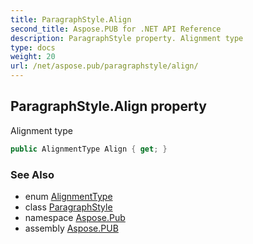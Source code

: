 ```yaml
---
title: ParagraphStyle.Align
second_title: Aspose.PUB for .NET API Reference
description: ParagraphStyle property. Alignment type
type: docs
weight: 20
url: /net/aspose.pub/paragraphstyle/align/
---
```

## ParagraphStyle.Align property

Alignment type

```csharp
public AlignmentType Align { get; }
```

### See Also

* enum [AlignmentType](../../alignmenttype/)
* class [ParagraphStyle](../)
* namespace [Aspose.Pub](../../paragraphstyle/)
* assembly [Aspose.PUB](../../../)


